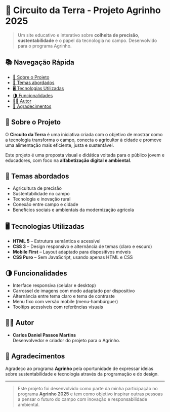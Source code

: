 # 🌱 Circuito da Terra - Projeto Agrinho 2025

> Um site educativo e interativo sobre **colheita de precisão**, **sustentabilidade** e o papel da tecnologia no campo. Desenvolvido para o programa Agrinho.

## 📚 Navegação Rápida

- [📌 Sobre o Projeto](#sobre-o-projeto)
- [🧠 Temas abordados](#temas-abordados)
- [🖥️ Tecnologias Utilizadas](#tecnologias-utilizadas)
- [🌗 Funcionalidades](#funcionalidades)
- [🧑‍💻 Autor](#autor)
- [🤝 Agradecimentos](#agradecimentos)


## 📌 Sobre o Projeto

O **Circuito da Terra** é uma iniciativa criada com o objetivo de mostrar como a tecnologia transforma o campo, conecta o agricultor à cidade e promove uma alimentação mais eficiente, justa e sustentável. 

Este projeto é uma proposta visual e didática voltada para o público jovem e educadores, com foco na **alfabetização digital e ambiental**.

## 🧠 Temas abordados

- Agricultura de precisão
- Sustentabilidade no campo
- Tecnologia e inovação rural
- Conexão entre campo e cidade
- Benefícios sociais e ambientais da modernização agrícola

## 🖥️ Tecnologias Utilizadas

- **HTML 5** – Estrutura semântica e acessível
- **CSS 3** – Design responsivo e alternância de temas (claro e escuro)
- **Mobile First** – Layout adaptado para dispositivos móveis
- **CSS Puro** – Sem JavaScript, usando apenas HTML e CSS

## 🌗 Funcionalidades

- Interface responsiva (celular e desktop)
- Carrossel de imagens com modo adaptado por dispositivo
- Alternância entre tema claro e tema de contraste
- Menu fixo com versão mobile (menu-hambúrguer)
- Tooltips acessíveis com referências visuais

## 🧑‍💻 Autor

- **Carlos Daniel Passos Martins**  
  Desenvolvedor e criador do projeto para o Agrinho.

## 🤝 Agradecimentos

Agradeço ao programa **Agrinho** pela oportunidade de expressar ideias sobre sustentabilidade e tecnologia através da programação e do design.

---

> Este projeto foi desenvolvido como parte da minha participação no programa **Agrinho 2025** e tem como objetivo inspirar outras pessoas a pensar o futuro do campo com inovação e responsabilidade ambiental.